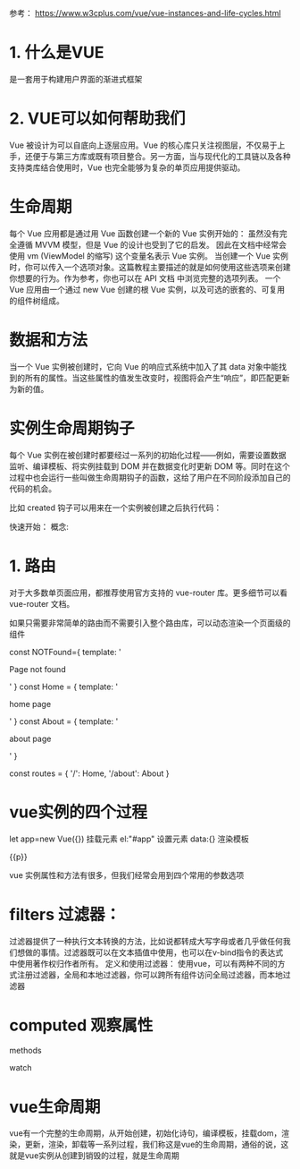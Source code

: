 参考：
https://www.w3cplus.com/vue/vue-instances-and-life-cycles.html

# 1. 什么是VUE
是一套用于构建用户界面的渐进式框架
# 2. VUE可以如何帮助我们
Vue 被设计为可以自底向上逐层应用。Vue 的核心库只关注视图层，不仅易于上手，还便于与第三方库或既有项目整合。另一方面，当与现代化的工具链以及各种支持类库结合使用时，Vue 也完全能够为复杂的单页应用提供驱动。

# 生命周期
每个 Vue 应用都是通过用 Vue 函数创建一个新的 Vue 实例开始的：
虽然没有完全遵循 MVVM 模型，但是 Vue 的设计也受到了它的启发。
因此在文档中经常会使用 vm (ViewModel 的缩写) 这个变量名表示 Vue 实例。
当创建一个 Vue 实例时，你可以传入一个选项对象。这篇教程主要描述的就是如何使用这些选项来创建你想要的行为。作为参考，你也可以在 API 文档 中浏览完整的选项列表。
一个 Vue 应用由一个通过 new Vue 创建的根 Vue 实例，以及可选的嵌套的、可复用的组件树组成。


# 数据和方法
当一个 Vue 实例被创建时，它向 Vue 的响应式系统中加入了其 data 对象中能找到的所有的属性。当这些属性的值发生改变时，视图将会产生“响应”，即匹配更新为新的值。

# 实例生命周期钩子
每个 Vue 实例在被创建时都要经过一系列的初始化过程——例如，需要设置数据监听、编译模板、将实例挂载到 DOM 并在数据变化时更新 DOM 等。同时在这个过程中也会运行一些叫做生命周期钩子的函数，这给了用户在不同阶段添加自己的代码的机会。

比如 created 钩子可以用来在一个实例被创建之后执行代码：

快速开始：
概念:
# 1. 路由
对于大多数单页面应用，都推荐使用官方支持的 vue-router 库。更多细节可以看 vue-router 文档。

如果只需要非常简单的路由而不需要引入整个路由库，可以动态渲染一个页面级的组件

const NOTFound={ template: '<p>Page not found</p>' }
const Home = { template: '<p>home page</p>' }
const About = { template: '<p>about page</p>' }

const routes = {
  '/': Home,
  '/about': About
}


# vue实例的四个过程
let app=new Vue({})
挂载元素 el:"#app"
设置元素 data:{}
渲染模板 <p>{{p}}</p>

vue 实例属性和方法有很多，但我们经常会用到四个常用的参数选项
# filters 过滤器：
过滤器提供了一种执行文本转换的方法，比如说都转成大写字母或者几乎做任何我们想做的事情。过滤器既可以在文本插值中使用，也可以在v-bind指令的表达式中使用著作权归作者所有。
定义和使用过滤器：
使用vue，可以有两种不同的方式注册过滤器，全局和本地过滤器，你可以跨所有组件访问全局过滤器，而本地过滤器

# computed 观察属性

methods

watch


# vue生命周期
vue有一个完整的生命周期，从开始创建，初始化诗句，编译模板，挂载dom，渲染，更新，渲染，卸载等一系列过程，我们称这是vue的生命周期，通俗的说，这就是vue实例从创建到销毁的过程，就是生命周期

